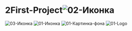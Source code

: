 # 2First-Project![02-Иконка](https://user-images.githubusercontent.com/126167895/220914742-f2d7dd56-48c4-44a8-b23c-2a9169e534c5.svg)
![03-Иконка](https://user-images.githubusercontent.com/126167895/220914762-00901f0e-8fbe-4ce1-94b2-a4f03203ce40.svg)
![01-Иконка](https://user-images.githubusercontent.com/126167895/220914779-bd750ca0-42cd-467d-b062-577889bf6516.svg)
![01-Картинка-фона](https://user-images.githubusercontent.com/126167895/220915027-e0d3b865-7859-460b-914f-33d2804e2c1b.jpg)
![01-Logo](https://user-images.githubusercontent.com/126167895/220915062-5d1a2513-3a84-40fc-a7bd-7022cc803933.svg)
